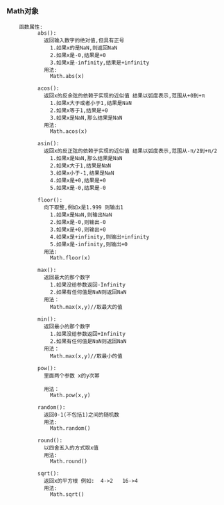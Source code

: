 ### Math对象
        函数属性:
              abs():
                返回输入数字的绝对值,但具有正号
                  1.如果x的是NaN,则返回NaN
                  2.如果x是-0,结果是+0
                  3.如果x是-infinity,结果是+infinity
                用法:
                  Math.abs(x)

              acos():
                返回x的反余弦的依赖于实现的近似值 结果以弧度表示,范围从+0到+π
                  1.如果x大于或者小于1,结果是NaN
                  2.如果x等于1,结果是+0
                  3.如果x是NaN,那么结果是NaN
                用法:
                  Math.acos(x)

              asin():
                返回x的反正弦的依赖于实现的近似值 结果以弧度表示,范围从-π/2到+π/2
                  1.如果x是NaN,那么结果是NaN
                  2.如果x大于1,结果是NaN
                  3.如果x小于-1,结果是NaN
                  4.如果x是+0,结果是+0
                  5.如果x是-0,结果是-0

              floor():
                向下取整,例如x是1.999 则输出1
                  1.如果x是NaN,则输出NaN
                  2.如果x是-0,则输出-0
                  3.如果x是+0,则输出+0
                  4.如果x是+infinity,则输出+infinity
                  5.如果x是-infinity,则输出+0
                用法:
                  Math.floor(x)

              max():
                返回最大的那个数字
                  1.如果没给参数返回-Infinity
                  2.如果有任何值是NaN则返回NaN
                用法：
                  Math.max(x,y)//取最大的值

              min():
                返回最小的那个数字
                  1.如果没给参数返回+Infinity
                  2.如果有任何值是NaN则返回NaN
                用法：
                  Math.max(x,y)//取最小的值

              pow():
                里面两个参数 x的y次幂

                用法：
                  Math.pow(x,y)

              random():
                返回0-1(不包括1)之间的随机数
                用法:
                  Math.random()

              round():
                以四舍五入的方式取x值
                用法:
                  Math.round()

              sqrt():
                返回x的平方根 例如:  4->2   16->4
                用法:
                  Math.sqrt()

              
